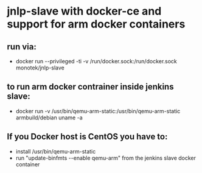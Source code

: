 # jnlp-slave with docker-ce and support for arm docker containers

## run via:

* docker run --privileged -ti -v /run/docker.sock:/run/docker.sock monotek/jnlp-slave

## to run arm docker contrainer inside jenkins slave:

* docker run -v /usr/bin/qemu-arm-static:/usr/bin/qemu-arm-static armbuild/debian uname -a

## If you Docker host is CentOS you have to:

* install /usr/bin/qemu-arm-static
* run "update-binfmts --enable qemu-arm" from the jenkins slave docker container
